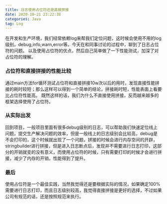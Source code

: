 ```yaml
---
title: 日志使用占位符还是直接拼接
date: 2020-10-21 23:22:38
categories: Java
tag: Log
---
```

在开发和生产环境，我们经常依赖log来帮我们定位问题，这时候会使用不用的log级别，debug,info,warn,error等。今天在和同事讨论的过程中，聊到了日志占位符的问题。
以及使用占位符的优点，然后自己简单做了一下性能测试，加深了对占位符的理解。<!--more-->

### 占位符和直接拼接的性能比较
通过main方法for循环测试占位符和直接拼接10w次以后的用时，发现直接性能拼接的耗时较短；那么这样可以得到一个简单的结论，拼接耗时短，性能表面上看要比占位符性能高。
既然这样的话，我们为什么不直接使用拼接，反而越来越多的框架选择使用了占位符。
### 从实际出发
回到项目，一般项目里面有很多debug级别的日志，可以帮助我们快速定位线上问题，提交生产解决问题的效率，但是一般线上的日志级别会比较高，debug是不会打印的，这个时候就出现了一个问题，拼接的时候会进行内存空间的开辟，stringbuilder进行拼接，但是进入日志断点后，发现并不需要进行日志打印，这部分的开销就变的没有意义，而使用占位符的时候，只有需要打印的时候才会进行拼接，减少了内存的开销，性能得到了提升。
### 最后
使用占位符是一个最佳实践，当然我觉得还是要根据实际的情况，如果确定100%需要进行日志打印，而且日志级别较高，我觉得直接拼接是更好的选择，不过如果公司有规范的话，还是按照规范来执行。